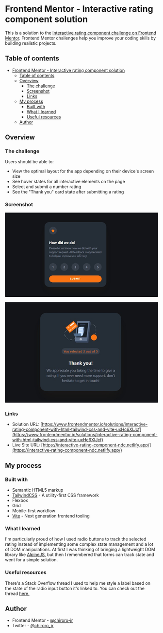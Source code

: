 # Frontend Mentor - Interactive rating component solution

This is a solution to the [Interactive rating component challenge on Frontend Mentor](https://www.frontendmentor.io/challenges/interactive-rating-component-koxpeBUmI). Frontend Mentor challenges help you improve your coding skills by building realistic projects.

## Table of contents

-   [Frontend Mentor - Interactive rating component solution](#frontend-mentor---interactive-rating-component-solution)
    -   [Table of contents](#table-of-contents)
    -   [Overview](#overview)
        -   [The challenge](#the-challenge)
        -   [Screenshot](#screenshot)
        -   [Links](#links)
    -   [My process](#my-process)
        -   [Built with](#built-with)
        -   [What I learned](#what-i-learned)
        -   [Useful resources](#useful-resources)
    -   [Author](#author)

## Overview

### The challenge

Users should be able to:

-   View the optimal layout for the app depending on their device's screen size
-   See hover states for all interactive elements on the page
-   Select and submit a number rating
-   See the "Thank you" card state after submitting a rating

### Screenshot

![](./design/impl-1.jpeg)

![](./design/impl-2.jpeg)

### Links

-   Solution URL: [https://www.frontendmentor.io/solutions/interactive-rating-component-with-html-tailwind-css-and-vite-uxHc6XIJcf](https://www.frontendmentor.io/solutions/interactive-rating-component-with-html-tailwind-css-and-vite-uxHc6XIJcf)
-   Live Site URL: [https://interactive-rating-component-ndc.netlify.app/](https://interactive-rating-component-ndc.netlify.app/)

## My process

### Built with

-   Semantic HTML5 markup
-   [TailwindCSS](https://tailwindcss.com/) - A utility-first CSS framework
-   Flexbox
-   Grid
-   Mobile-first workflow
-   [Vite](https://vitejs.dev/) - Next generation frontend tooling

### What I learned

I'm particularly proud of how I used radio buttons to track the selected rating instead of implementing some complex state management and a lot of DOM manipulations. At first I was thinking of bringing a lightweight DOM library like [AlpineJS](https://alpinejs.dev/), but then I remembered that forms can track state and went for a simple solution.

### Useful resources

There's a Stack Overflow thread I used to help me style a label based on the state of the radio input button it's linked to. You can check out the thread [here.](https://stackoverflow.com/questions/4641752/css-how-to-style-a-selected-radio-buttons-label)

## Author

-   Frontend Mentor - [@chiroro-jr](https://www.frontendmentor.io/profile/chiroro_jr)
-   Twitter - [@chiroro_jr](https://www.twitter.com/chiroro_jr)
